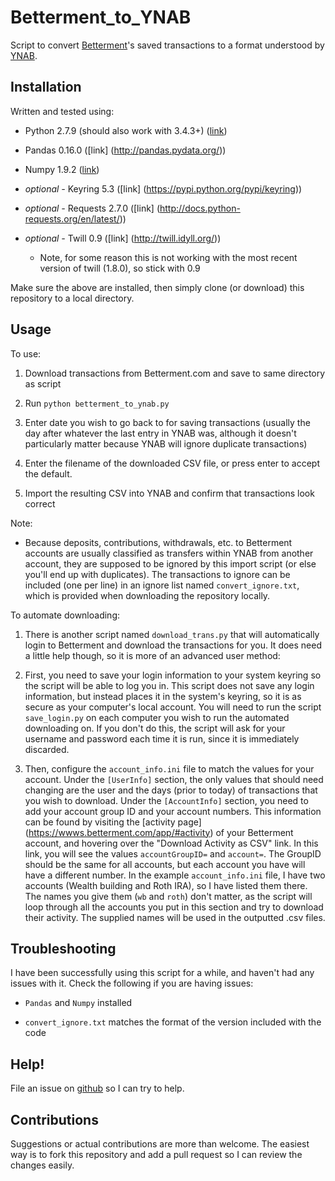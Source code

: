 # Betterment_to_YNAB
Script to convert [Betterment](https://betterment.com)'s saved transactions 
to  a format understood by [YNAB](https://www.youneedabudget.com/).

Installation
------------
Written and tested using: 
 * Python 2.7.9 (should also work with 3.4.3+) 
 ([link](https://www.python.org/downloads/))
 
 * Pandas 0.16.0 ([link] (http://pandas.pydata.org/))
 
 * Numpy 1.9.2 ([link](http://www.scipy.org/scipylib/download.html))
 
 * *optional -* Keyring 5.3 ([link] (https://pypi.python.org/pypi/keyring))
 
 * *optional -* Requests 2.7.0 ([link] 
                (http://docs.python-requests.org/en/latest/))
 
 * *optional -* Twill 0.9 ([link] (http://twill.idyll.org/))
    * Note, for some reason this is not working with the most recent version
     of twill (1.8.0), so stick with 0.9

Make sure the above are installed, then simply clone (or download) this
repository to a local directory.

Usage
-----
 
To use:

 1. Download transactions from Betterment.com and save to same directory as
 script
 
 2. Run `python betterment_to_ynab.py`
 
 3. Enter date you wish to go back to for saving transactions  (usually the
 day after whatever the last entry in YNAB was, although it doesn't
 particularly matter because YNAB will ignore duplicate transactions)
 
 4. Enter the filename of the downloaded CSV file, or press enter to  accept
 the default.
 
 5. Import the resulting CSV into YNAB and confirm that transactions look
 correct

Note:
 
 * Because deposits, contributions, withdrawals, etc. to Betterment accounts
   are usually classified as transfers within YNAB from another account,
   they are supposed to be ignored by this import script (or else you'll
   end up with duplicates). The transactions to ignore can be included  (one
   per line) in an ignore list named `convert_ignore.txt`, which is
   provided  when downloading the repository locally.
   
To automate downloading:
 
 1. There is another script named `download_trans.py` that will automatically
  login to Betterment and download the transactions for you. It does need a
  little help though, so it is more of an advanced user method:
 
 2. First, you need to save your login information to your system keyring so
  the script will be able to log you in. This script does not save any login
  information, but instead places it in the system's keyring, so it is as 
  secure as your computer's local account. You will need to run the script 
  `save_login.py` on each computer you wish to run the automated downloading
  on. If you don't do this, the script will ask for your username and 
  password each time it is run, since it is immediately discarded.
 
 3. Then, configure the `account_info.ini` file to match the values for 
  your account. Under the `[UserInfo]` section, the only values that should 
  need changing are the user and the days (prior to today) of transactions 
  that you wish to download. Under the `[AccountInfo]` section, you need to 
  add your account group ID and your account numbers. This information can 
  be found by visiting the [activity page] 
  (https://wwws.betterment.com/app/#activity) of your Betterment account, 
  and hovering over the "Download Activity as CSV" link. In this link, you 
  will see the values `accountGroupID=` and `account=`. The GroupID should 
  be the same for all accounts, but each account you have will have a 
  different number. In the example `account_info.ini` file, I have two 
  accounts (Wealth building and Roth IRA), so I have listed them there. The 
  names you give them (`wb` and `roth`) don't matter, as the script will 
  loop through all the accounts you put in this section and try to download 
  their activity. The supplied names will be used in the outputted .csv files.
 
 
Troubleshooting
---------------
I have been successfully using this script for a while, and haven't had any
issues with it. Check the following if you are having issues:
 
 * `Pandas` and `Numpy` installed
 
 * `convert_ignore.txt` matches the format of the version included  with the
   code
 
Help!
-----
File an issue on [github](https://github.com/jat255/Betterment_to_YNAB/issues)
so I can try to help.

Contributions
-------------
Suggestions or actual contributions are more than welcome. The easiest way
is to fork this repository and add a pull request so I can review the
changes easily.
